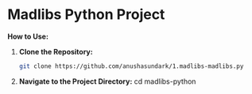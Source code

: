 # Madlibs Python Project

**How to Use:**

1. **Clone the Repository:**
   ```bash
   git clone https://github.com/anushasundark/1.madlibs-madlibs.py
2. **Navigate to the Project Directory:**
   cd madlibs-python
